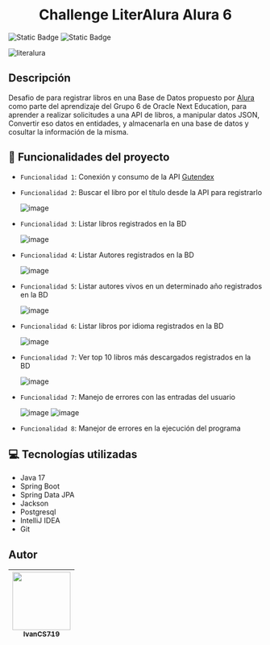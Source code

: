 <h1 align="center">Challenge LiterAlura Alura 6</h1>

![Static Badge](https://img.shields.io/badge/estatus-finalizado-blue) ![Static Badge](https://img.shields.io/badge/%C3%BAltima_versi%C3%B3n-Junio-%23028816)

![literalura](https://github.com/IvanCS719/ConversorMonedasAlura/assets/78459619/dba096ea-ac58-4fc7-a19c-bfa10f2a0535)

## Descripción
Desafio de para registrar libros en una Base de Datos propuesto por [Alura](https://www.aluracursos.com/) como parte del aprendizaje del Grupo 6 de Oracle Next Education, para aprender a realizar solicitudes a una API de libros, a manipular datos JSON, Convertir eso datos en entidades, y almacenarla en una base de datos y cosultar la información de la misma.

## :hammer: Funcionalidades del proyecto

- `Funcionalidad 1`: Conexión y consumo de la API [Gutendex]([https://app.exchangerate-api.com/](https://gutendex.com/))

- `Funcionalidad 2`: Buscar el libro por el título desde la API para registrarlo

  ![image](https://github.com/IvanCS719/ConversorMonedasAlura/assets/78459619/f8e23cc6-6415-4025-9f8c-3bcebea42b49)

- `Funcionalidad 3`: Listar libros registrados en la BD

  ![image](https://github.com/IvanCS719/ConversorMonedasAlura/assets/78459619/301a491c-3539-4166-ba6f-62e65ad760ca)

- `Funcionalidad 4`: Listar Autores registrados en la BD

  ![image](https://github.com/IvanCS719/ConversorMonedasAlura/assets/78459619/7a60bd2d-9cd3-44bd-8788-57b11ab6ab10)

- `Funcionalidad 5`: Listar autores vivos en un determinado año registrados en la BD

  ![image](https://github.com/IvanCS719/ConversorMonedasAlura/assets/78459619/476a5aba-23e3-447e-aea4-adf70b2a7fcd)

- `Funcionalidad 6`: Listar libros por idioma registrados en la BD

  ![image](https://github.com/IvanCS719/ConversorMonedasAlura/assets/78459619/32488362-6294-447a-9dad-982012400be5)

- `Funcionalidad 7`: Ver top 10 libros más descargados registrados en la BD

  ![image](https://github.com/IvanCS719/ConversorMonedasAlura/assets/78459619/34cea8bc-a438-4b18-807c-fc9d7dd3ac05)

- `Funcionalidad 7`: Manejo de errores con las entradas del usuario

  ![image](https://github.com/IvanCS719/ConversorMonedasAlura/assets/78459619/9285dbc9-0879-4ef6-9a43-dbca226626f3)
  ![image](https://github.com/IvanCS719/ConversorMonedasAlura/assets/78459619/fc019515-0368-4ca7-b2d2-4ab5ae3f24d0)

- `Funcionalidad 8`: Manejor de errores en la ejecución del programa

## :computer: Tecnologías utilizadas

* Java 17
* Spring Boot
* Spring Data JPA
* Jackson
* Postgresql
* IntelliJ IDEA
* Git

## Autor

| [<img src="https://avatars.githubusercontent.com/u/78459619?v=4" width=115><br><sub>IvanCS719</sub>](https://github.com/IvanCS719)
| :---: | 
